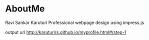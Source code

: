 # AboutMe
Ravi Sankar Karuturi
Professional webpage design using impress.js

output url
http://karuturirs.github.io/myprofile.html#/step-1
